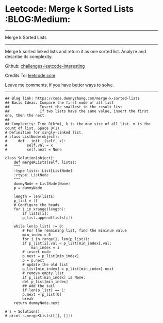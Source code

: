 
# Leetcode: Merge k Sorted Lists     :BLOG:Medium:

---

Merge k Sorted Lists  

---

Merge k sorted linked lists and return it as one sorted list. Analyze and describe its complexity.  

Github: [challenges-leetcode-interesting](https://github.com/DennyZhang/challenges-leetcode-interesting/tree/master/problems/merge-k-sorted-lists)  

Credits To: [leetcode.com](https://leetcode.com/problems/merge-k-sorted-lists/description/)  

Leave me comments, if you have better ways to solve.  

---

    ## Blog link: https://code.dennyzhang.com/merge-k-sorted-lists
    ## Basic Ideas: Compare the first node of all list
    ##              Insert the smallest to the result list
    ##              If two lists have the same value, insert the first one, then the next
    ##
    ## Complexity: Time O(k*m), k is the max size of all list. m is the count of list. Space O(1)
    # Definition for singly-linked list.
    # class ListNode(object):
    #     def __init__(self, x):
    #         self.val = x
    #         self.next = None
    
    class Solution(object):
        def mergeKLists(self, lists):
    	"""
    	:type lists: List[ListNode]
    	:rtype: ListNode
    	"""
    	dummyNode = ListNode(None)
    	p = dummyNode
    
    	length = len(lists)
    	p_list = []
    	# Configure the heads
    	for i in xrange(length):
    	    if lists[i]:
    		p_list.append(lists[i])
    
    	while len(p_list) != 0:
    	    # For the remaining list, find the mininum value
    	    min_index = 0
    	    for i in range(1, len(p_list)):
    		if p_list[i].val < p_list[min_index].val:
    		    min_index = i
    	    # insert node
    	    p.next = p_list[min_index]
    	    p = p.next
    	    # update the old list
    	    p_list[min_index] = p_list[min_index].next
    	    # remove empty list
    	    if p_list[min_index] is None:
    		del p_list[min_index]
    	    ## Add the tail
    	    if len(p_list) == 1:
    		p.next = p_list[0]
    		break
    	return dummyNode.next
    
    # s = Solution()
    # print s.mergeKLists([[], []])

